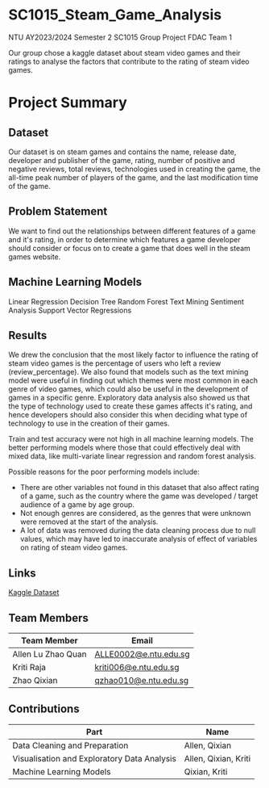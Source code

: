 # SC1015_Steam_Game_Analysis
NTU AY2023/2024 Semester 2 SC1015 Group Project FDAC Team 1

Our group chose a kaggle dataset about steam video games and their ratings to analyse the factors that contribute to the rating of steam video games.

# Project Summary
## Dataset
Our dataset is on steam games and contains the name, release date, developer and publisher of the game, rating, number of positive and negative reviews, total reviews, technologies used in creating the game, the all-time peak number of players of the game, and the last modification time of the game.
## Problem Statement
We want to find out the relationships between different features of a game and it's rating, in order to determine which features a game developer should consider or focus on to create a game that does well in the steam games website.
## Machine Learning Models
Linear Regression
Decision Tree
Random Forest
Text Mining
Sentiment Analysis
Support Vector Regressions
## Results
We drew the conclusion that the most likely factor to influence the rating of steam video games is the percentage of users who left a review (review_percentage). We also found that models such as the text mining model were useful in finding out which themes were most common in each genre of video games, which could also be useful in the development of games in a specific genre. Exploratory data analysis also showed us that the type of technology used to create these games affects it's rating, and hence developers should also consider this when deciding what type of technology to use in the creation of their games.

Train and test accuracy were not high in all machine learning models. The better performing models where those that could effectively deal with mixed data, like multi-variate linear regression and random forest analysis. 

Possible reasons for the poor performing models include:
- There are other variables not found in this dataset that also affect rating of a game, such as the country where the game was developed / target audience of a game by age group.
- Not enough genres are considered, as the genres that were unknown were removed at the start of the analysis.
- A lot of data was removed during the data cleaning process due to null values, which may have led to inaccurate analysis of effect of variables on rating of steam video games.


## Links

[Kaggle Dataset](https://www.kaggle.com/datasets/whigmalwhim/steam-releases)
## Team Members
| Team Member | Email |
| ------------- | ------------- |
|Allen Lu Zhao Quan|ALLE0002@e.ntu.edu.sg|
|Kriti Raja|kriti006@e.ntu.edu.sg|
|Zhao Qixian|qzhao010@e.ntu.edu.sg|

## Contributions
| Part | Name |
| ------------- | ------------- |
| Data Cleaning and Preparation | Allen, Qixian  |
| Visualisation and Exploratory Data Analysis  | Allen, Qixian, Kriti |
| Machine Learning Models  | Qixian, Kriti |

